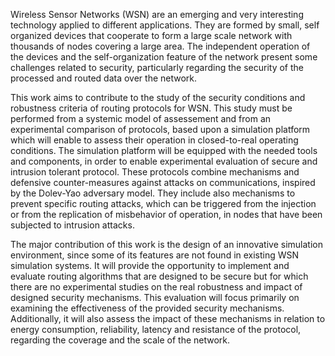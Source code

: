 Wireless Sensor Networks (WSN) are an emerging and very interesting technology applied to
different applications. They are formed by small, self organized devices that cooperate to
form a large scale network with thousands of nodes covering a large area.
The independent operation of the devices and the self-organization feature of the network present some challenges related to security, particularly regarding the security of the processed and routed data over the network.

This work aims to contribute to the study of the security conditions and robustness criteria of routing protocols  for WSN. This study must be performed from a systemic model of assessement and from an experimental comparison of protocols, based upon a simulation platform which will enable to assess their operation in closed-to-real operating conditions.  The simulation platform will be equipped with the needed tools and components, in order to enable experimental evaluation of secure and intrusion tolerant
protocol. These protocols combine mechanisms and defensive counter-measures against
attacks on communications, inspired by the Dolev-Yao adversary model. They include also mechanisms to prevent specific routing attacks, which can be triggered from the injection or from the replication of misbehavior of operation, in nodes that have been subjected to intrusion attacks.

The major contribution of this work is the design of an innovative simulation environment, since some of its features are not found in existing WSN simulation systems. It will provide the opportunity to implement and evaluate routing algorithms that are designed to be secure but for which there are no experimental studies on the real robustness and impact of designed security mechanisms. This evaluation will focus primarily on examining the effectiveness of the provided security mechanisms. Additionally, it will also assess the
impact of these mechanisms in relation to energy consumption, reliability, latency and resistance of
the protocol, regarding the coverage and the scale of the network.